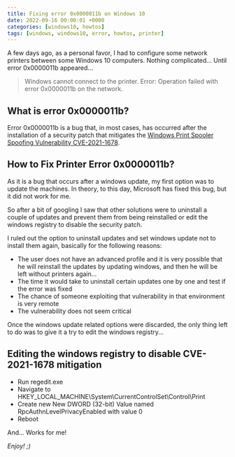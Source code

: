 ```yaml
---
title: Fixing error 0x0000011b on Windows 10
date: 2022-09-16 00:00:01 +0000
categories: [windows10, howtos]
tags: [windows, windows10, error, howtos, printer]
---
```


A few days ago, as a personal favor, I had to configure some network printers between some Windows 10 computers. 
Nothing complicated... Until error 0x0000011b appeared...

> Windows cannot connect to the printer. Error: Operation failed with error 0x0000011b on the network.

## What is error 0x0000011b?

Error 0x0000011b is a bug that, in most cases, has occurred after the installation of a security patch that mitigates the [Windows Print Spooler Spoofing Vulnerability CVE-2021-1678](https://msrc.microsoft.com/update-guide/vulnerability/CVE-2021-1678).

## How to Fix Printer Error 0x0000011b?

As it is a bug that occurs after a windows update, my first option was to update the machines.
In theory, to this day, Microsoft has fixed this bug, but it did not work for me.

So after a bit of googling I saw that other solutions were to uninstall a couple of updates and prevent them from being reinstalled or edit the windows registry to disable the security patch.

I ruled out the option to uninstall updates and set windows update not to install them again, basically for the following reasons:
* The user does not have an advanced profile and it is very possible that he will reinstall the updates by updating windows, and then he will be left without printers again...
* The time it would take to uninstall certain updates one by one and test if the error was fixed
* The chance of someone exploiting that vulnerability in that environment is very remote 
* The vulnerability does not seem critical

Once the windows update related options were discarded, the only thing left to do was to give it a try to edit the windows registry...

## Editing the windows registry to disable CVE-2021-1678 mitigation

* Run regedit.exe
* Navigate to HKEY_LOCAL_MACHINE\System\CurrentControlSet\Control\Print
* Create new New DWORD (32-bit) Value named RpcAuthnLevelPrivacyEnabled with value 0
* Reboot

And... Works for me!

_Enjoy! ;)_